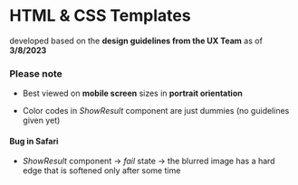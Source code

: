 # HTML & CSS Templates

developed based on the **design guidelines from the UX Team** as of **3/8/2023**

### Please note

- Best viewed on **mobile screen** sizes in **portrait orientation**

- Color codes in *ShowResult* component are just dummies (no guidelines given yet)

#### Bug in Safari
   
- *ShowResult* component → *fail* state → the blurred image has a hard edge that is softened only after some time